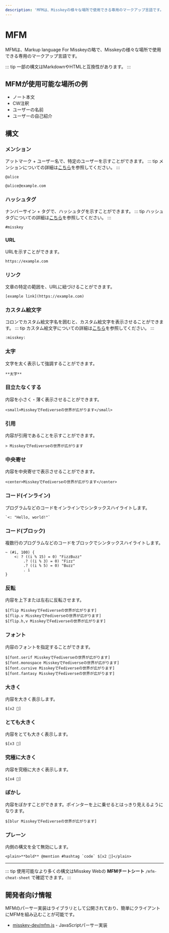 ```yaml
---
description: 'MFMは、Misskeyの様々な場所で使用できる専用のマークアップ言語です。'
---
```


# MFM
MFMは、Markup language For Misskeyの略で、Misskeyの様々な場所で使用できる専用のマークアップ言語です。

::: tip
一部の構文はMarkdownやHTMLと互換性があります。
:::

## MFMが使用可能な場所の例
- ノート本文
- CW注釈
- ユーザーの名前
- ユーザーの自己紹介

## 構文
### メンション
アットマーク + ユーザー名で、特定のユーザーを示すことができます。
::: tip
メンションについての詳細は[こちら](./mention.md)を参照してください。
:::

```:no-line-numbers
@alice
```
```:no-line-numbers
@alice@example.com
```

### ハッシュタグ
ナンバーサイン + タグで、ハッシュタグを示すことができます。
::: tip
ハッシュタグについての詳細は[こちら](./hashtag.md)を参照してください。
:::

```:no-line-numbers
#misskey
```

### URL
URLを示すことができます。
```:no-line-numbers
https://example.com
```

### リンク
文章の特定の範囲を、URLに紐づけることができます。
```:no-line-numbers
[example link](https://example.com)
```

### カスタム絵文字
コロンでカスタム絵文字名を囲むと、カスタム絵文字を表示させることができます。
::: tip
カスタム絵文字についての詳細は[こちら](./custom-emoji.md)を参照してください。
:::

```:no-line-numbers
:misskey:
```

### 太字
文字を太く表示して強調することができます。
```:no-line-numbers
**太字**
```

### 目立たなくする
内容を小さく・薄く表示させることができます。
```:no-line-numbers
<small>MisskeyでFediverseの世界が広がります</small>
```

### 引用
内容が引用であることを示すことができます。
```:no-line-numbers
> MisskeyでFediverseの世界が広がります
```

### 中央寄せ
内容を中央寄せで表示させることができます。
```:no-line-numbers
<center>MisskeyでFediverseの世界が広がります</center>
```

### コード(インライン)
プログラムなどのコードをインラインでシンタックスハイライトします。
```:no-line-numbers
`<: "Hello, world!"`
```

### コード(ブロック)
複数行のプログラムなどのコードをブロックでシンタックスハイライトします。
```:no-line-numbers
~ (#i, 100) {
	<: ? ((i % 15) = 0) "FizzBuzz"
		.? ((i % 3) = 0) "Fizz"
		.? ((i % 5) = 0) "Buzz"
		. i
}
```

### 反転
内容を上下または左右に反転させます。
```:no-line-numbers
$[flip MisskeyでFediverseの世界が広がります]
$[flip.v MisskeyでFediverseの世界が広がります]
$[flip.h,v MisskeyでFediverseの世界が広がります]
```

### フォント
内容のフォントを指定することができます。
```:no-line-numbers
$[font.serif MisskeyでFediverseの世界が広がります]
$[font.monospace MisskeyでFediverseの世界が広がります]
$[font.cursive MisskeyでFediverseの世界が広がります]
$[font.fantasy MisskeyでFediverseの世界が広がります]
```

### 大きく
内容を大きく表示します。
```:no-line-numbers
$[x2 🍮]
```

### とても大きく
内容をとても大きく表示します。
```:no-line-numbers
$[x3 🍮]
```

### 究極に大きく
内容を究極に大きく表示します。
```:no-line-numbers
$[x4 🍮]
```

### ぼかし
内容をぼかすことができます。ポインターを上に乗せるとはっきり見えるようになります。
```:no-line-numbers
$[blur MisskeyでFediverseの世界が広がります]
```

### プレーン
内側の構文を全て無効にします。
```:no-line-numbers
<plain>**bold** @mention #hashtag `code` $[x2 🍮]</plain>
```

---

::: tip
使用可能なより多くの構文はMisskey Webの **MFMチートシート** `/mfm-cheat-sheet` で確認できます。
:::

## 開発者向け情報
MFMのパーサー実装はライブラリとして公開されており、簡単にクライアントにMFMを組み込むことが可能です。
- [misskey-dev/mfm.js](https://github.com/misskey-dev/mfm.js) - JavaScriptパーサー実装
